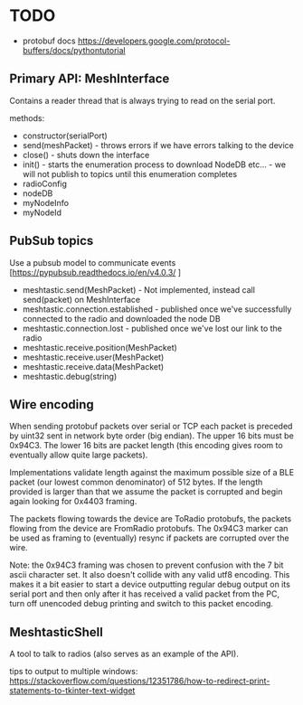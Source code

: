 # TODO

- protobuf docs https://developers.google.com/protocol-buffers/docs/pythontutorial

## Primary API: MeshInterface

Contains a reader thread that is always trying to read on the serial port.

methods:

- constructor(serialPort)
- send(meshPacket) - throws errors if we have errors talking to the device
- close() - shuts down the interface
- init() - starts the enumeration process to download NodeDB etc... - we will not publish to topics until this enumeration completes
- radioConfig
- nodeDB
- myNodeInfo
- myNodeId

## PubSub topics

Use a pubsub model to communicate events [https://pypubsub.readthedocs.io/en/v4.0.3/ ]

- meshtastic.send(MeshPacket) - Not implemented, instead call send(packet) on MeshInterface
- meshtastic.connection.established - published once we've successfully connected to the radio and downloaded the node DB
- meshtastic.connection.lost - published once we've lost our link to the radio
- meshtastic.receive.position(MeshPacket)
- meshtastic.receive.user(MeshPacket)
- meshtastic.receive.data(MeshPacket)
- meshtastic.debug(string)

## Wire encoding

When sending protobuf packets over serial or TCP each packet is preceded by uint32 sent in network byte order (big endian).
The upper 16 bits must be 0x94C3. The lower 16 bits are packet length (this encoding gives room to eventually allow quite large packets).

Implementations validate length against the maximum possible size of a BLE packet (our lowest common denominator) of 512 bytes. If the
length provided is larger than that we assume the packet is corrupted and begin again looking for 0x4403 framing.

The packets flowing towards the device are ToRadio protobufs, the packets flowing from the device are FromRadio protobufs.
The 0x94C3 marker can be used as framing to (eventually) resync if packets are corrupted over the wire.

Note: the 0x94C3 framing was chosen to prevent confusion with the 7 bit ascii character set. It also doesn't collide with any valid utf8 encoding. This makes it a bit easier to start a device outputting regular debug output on its serial port and then only after it has received a valid packet from the PC, turn off unencoded debug printing and switch to this
packet encoding.

## MeshtasticShell

A tool to talk to radios (also serves as an example of the API).

tips to output to multiple windows:
https://stackoverflow.com/questions/12351786/how-to-redirect-print-statements-to-tkinter-text-widget
